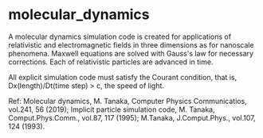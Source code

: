 # molecular_dynamics
A molecular dynamics simulation code is created for applications 
of relativistic and electromagnetic fields in three dimensions as 
for nanoscale phenomena. Maxwell equations are solved with Gauss's law
for necessary corrections. Each of relativistic particles are advanced in time. 

All explicit simulation code must satisfy the Courant condition, that is, 
Dx(length)/Dt(time step) > c, the speed of light.  

Ref: Molecular dynamics, M. Tanaka, Computer Physics Communicatios, vol.241, 56 (2019);
     Implicit particle simulation code, M. Tanaka, Comput.Phys.Comm., vol.87, 117 (1995);
     M.Tanaka, J.Comput.Phys., vol.107, 124 (1993).  
     
